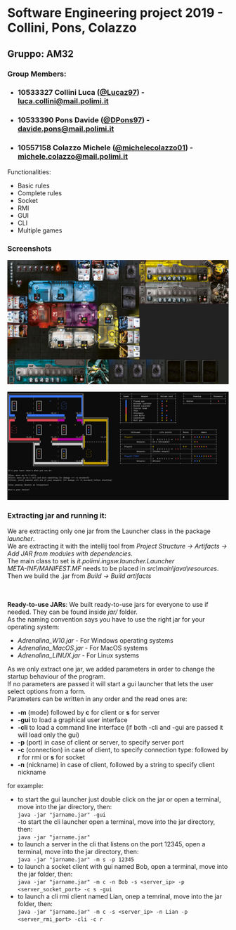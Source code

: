 # Software Engineering project 2019 - Collini, Pons, Colazzo
## Gruppo: AM32

### Group Members:
* ### 10533327 Collini Luca ([@Lucaz97](https://github.com/Lucaz97)) - luca.collini@mail.polimi.it
* ### 10533390 Pons Davide ([@DPons97](https://github.com/DPons97)) - davide.pons@mail.polimi.it
* ### 10557158 Colazzo Michele ([@michelecolazzo01](https://github.com/michelecolazzo01)) - michele.colazzo@mail.polimi.it

Functionalities:
* Basic rules
* Complete rules
* Socket
* RMI
* GUI
* CLI
* Multiple games

<!--
[![RED](https://placehold.it/15/f03c15/f03c15)](#)
[![YELLOW](https://placehold.it/15/ffdd00/ffdd00)](#)
[![GREEN](https://placehold.it/15/44bb44/44bb44)](#)
-->

### Screenshots
![gui](Adrenalina_01.png "Adrenalina - GUI")


![cli](Adrenalina_02.png "Adrenalina - CLI")

### Extracting jar and running it:
We are extracting only one jar from the Launcher class in the package *launcher*. <br>
We are extracting it with the intellij tool from *Project Structure -> Artifacts -> Add JAR from modules with dependencies*.<br>
The main class to set is *it.polimi.ingsw.launcher.Launcher* <br>
*META-INF/MANIFEST.MF* needs to be placed in *src\main\java\resources*. <br>
Then we build the .jar from *Build -> Build artifacts* <br><br><br>

**Ready-to-use JARs**: We built ready-to-use jars for everyone to use if needed. They can be found inside *jar/* folder.<br>
As the naming convention says you have to use the right jar for your operating system:
* *Adrenalina_W10.jar* - For Windows operating systems
* *Adrenalina_MacOS.jar* - For MacOS systems
* *Adrenalina_LINUX.jar* - For Linux systems

As we only extract one jar, we added parameters in order to change the startup behaviour of the program.<br>
If no parameters are passed it will start a gui launcher that lets the user select options from a form.<br>
Parameters can be written in any order and the read ones are:<br>
- **-m** (mode) followed by **c** for client or **s** for server<br>
- **-gui** to load a graphical user interface<br>
- **-cli** to load a command line interface (if both -cli and -gui are passed it will load only the gui) <br>
- **-p** (port) in case of client or server, to specify server port<br>
- **-c** (connection) in case of client, to specify connection type: followed by **r** for rmi or **s** for socket<br>
- **-n** (nickname) in case of client, followed by a string to specify client nickname<br>

for example:
- to start the gui launcher just double click on the jar or open a terminal, move into the jar directory, then:<br>
    ```java -jar "jarname.jar" -gui```<br>
-to start the cli launcher open a terminal, move into the jar directory, then: <br>
    ```java -jar "jarname.jar"``` <br>
- to launch a server in the cli that listens on the port 12345, open a terminal, move into the jar directory, then:<br>
    ```java -jar "jarname.jar" -m s -p 12345```<br>
- to launch a socket client with gui named Bob, open a terminal, move into the jar folder, then: <br>
    ```java -jar "jarname.jar" -m c -n Bob -s <server_ip> -p <server_socket_port> -c s -gui```<br>
- to launch a cli rmi client named Lian, onep a temrinal, move into the jar folder, then:<br>
    ```java -jar "jarname.jar" -m c -s <server_ip> -n Lian -p <server_rmi_port> -cli -c r ```<br>
